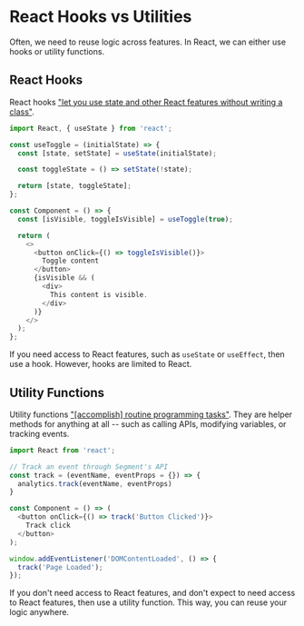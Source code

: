 # React Hooks vs Utilities

Often, we need to reuse logic across features. In React, we can either use hooks or utility functions.

## React Hooks

React hooks ["let you use state and other React features without writing a class"](https://reactjs.org/docs/hooks-intro.html).

```js
import React, { useState } from 'react';

const useToggle = (initialState) => {
  const [state, setState] = useState(initialState);

  const toggleState = () => setState(!state);

  return [state, toggleState];
};

const Component = () => {
  const [isVisible, toggleIsVisible] = useToggle(true);

  return (
    <>
      <button onClick={() => toggleIsVisible()}>
        Toggle content
      </button>
      {isVisible && (
        <div>
          This content is visible.
        </div>
      )}
    </>
  );
};
```

If you need access to React features, such as `useState` or `useEffect`, then use a hook. However, hooks are limited to React.

## Utility Functions

Utility functions ["[accomplish] routine programming tasks"](https://www.quora.com/What-is-a-utility-method). They are helper methods for anything at all -- such as calling APIs, modifying variables, or tracking events.

```js
import React from 'react';

// Track an event through Segment's API
const track = (eventName, eventProps = {}) => {
  analytics.track(eventName, eventProps)
}

const Component = () => (
  <button onClick={() => track('Button Clicked')}>
    Track click
  </button>
);

window.addEventListener('DOMContentLoaded', () => {
  track('Page Loaded');
});
```

If you don't need access to React features, and don't expect to need access to React features, then use a utility function. This way, you can reuse your logic anywhere.
